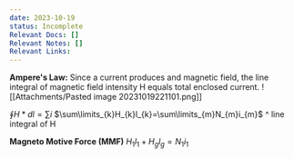 ```yaml
---
date: 2023-10-19
status: Incomplete
Relevant Docs: []
Relevant Notes: []
Relevant Links:
---
```

**Ampere's Law:** Since a current produces and magnetic field, the line integral of magnetic field intensity H equals total enclosed current.
![[Attachments/Pasted image 20231019221101.png]]

$\oint H * d l = \sum\limits i$     $\sum\limits_{k}H_{k}l_{k}=\sum\limits_{m}N_{m}i_{m}$
	^ line integral of H

**Magneto Motive Force (MMF)**
$H_{1}l_{1}+H_{g}l_{g} = N_{1}i_{1}$

